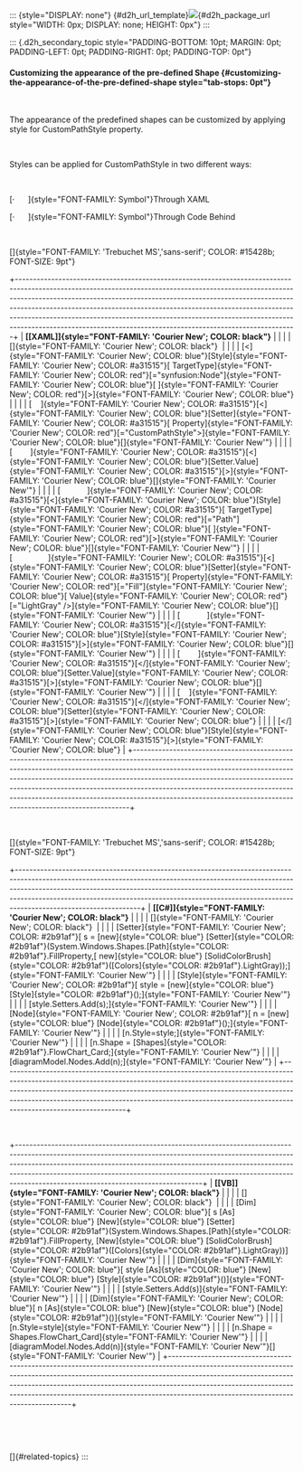 ::: {style="DISPLAY: none"}
[](ms-xhelp:///?Id=d2h_url_template){#d2h_url_template}![](!package_url!){#d2h_package_url style="WIDTH: 0px; DISPLAY: none; HEIGHT: 0px"}
:::

::: {.d2h_secondary_topic style="PADDING-BOTTOM: 10pt; MARGIN: 0pt; PADDING-LEFT: 0pt; PADDING-RIGHT: 0pt; PADDING-TOP: 0pt"}
#### Customizing the appearance of the pre-defined Shape {#customizing-the-appearance-of-the-pre-defined-shape style="tab-stops: 0pt"}

 

The appearance of the predefined shapes can be customized by applying style for CustomPathStyle property.

 

Styles can be applied for CustomPathStyle in two different ways:

 

[·      ]{style="FONT-FAMILY: Symbol"}Through XAML

[·      ]{style="FONT-FAMILY: Symbol"}Through Code Behind

 

[]{style="FONT-FAMILY: 'Trebuchet MS','sans-serif'; COLOR: #15428b; FONT-SIZE: 9pt"} 

+-----------------------------------------------------------------------------------------------------------------------------------------------------------------------------------------------------------------------------------------------------------------------------------------------------------------------------------------------------------------------------------------------------------------------------------------------------------------------------------+
| **[\[XAML\]]{style="FONT-FAMILY: 'Courier New'; COLOR: black"}**                                                                                                                                                                                                                                                                                                                                                                                                                  |
|                                                                                                                                                                                                                                                                                                                                                                                                                                                                                   |
| []{style="FONT-FAMILY: 'Courier New'; COLOR: black"}                                                                                                                                                                                                                                                                                                                                                                                                                              |
|                                                                                                                                                                                                                                                                                                                                                                                                                                                                                   |
| [\<]{style="FONT-FAMILY: 'Courier New'; COLOR: blue"}[Style]{style="FONT-FAMILY: 'Courier New'; COLOR: #a31515"}[ TargetType]{style="FONT-FAMILY: 'Courier New'; COLOR: red"}[=\"synfusion:Node\"]{style="FONT-FAMILY: 'Courier New'; COLOR: blue"}[ ]{style="FONT-FAMILY: 'Courier New'; COLOR: red"}[\>]{style="FONT-FAMILY: 'Courier New'; COLOR: blue"}                                                                                                                       |
|                                                                                                                                                                                                                                                                                                                                                                                                                                                                                   |
| [    ]{style="FONT-FAMILY: 'Courier New'; COLOR: #a31515"}[\<]{style="FONT-FAMILY: 'Courier New'; COLOR: blue"}[Setter]{style="FONT-FAMILY: 'Courier New'; COLOR: #a31515"}[ Property]{style="FONT-FAMILY: 'Courier New'; COLOR: red"}[=\"CustomPathStyle\"\>]{style="FONT-FAMILY: 'Courier New'; COLOR: blue"}[]{style="FONT-FAMILY: 'Courier New'"}                                                                                                                             |
|                                                                                                                                                                                                                                                                                                                                                                                                                                                                                   |
| [        ]{style="FONT-FAMILY: 'Courier New'; COLOR: #a31515"}[\<]{style="FONT-FAMILY: 'Courier New'; COLOR: blue"}[Setter.Value]{style="FONT-FAMILY: 'Courier New'; COLOR: #a31515"}[\>]{style="FONT-FAMILY: 'Courier New'; COLOR: blue"}[]{style="FONT-FAMILY: 'Courier New'"}                                                                                                                                                                                                  |
|                                                                                                                                                                                                                                                                                                                                                                                                                                                                                   |
| [            ]{style="FONT-FAMILY: 'Courier New'; COLOR: #a31515"}[\<]{style="FONT-FAMILY: 'Courier New'; COLOR: blue"}[Style]{style="FONT-FAMILY: 'Courier New'; COLOR: #a31515"}[ TargetType]{style="FONT-FAMILY: 'Courier New'; COLOR: red"}[=\"Path\"]{style="FONT-FAMILY: 'Courier New'; COLOR: blue"}[ ]{style="FONT-FAMILY: 'Courier New'; COLOR: red"}[\>]{style="FONT-FAMILY: 'Courier New'; COLOR: blue"}[]{style="FONT-FAMILY: 'Courier New'"}                         |
|                                                                                                                                                                                                                                                                                                                                                                                                                                                                                   |
| [                ]{style="FONT-FAMILY: 'Courier New'; COLOR: #a31515"}[\<]{style="FONT-FAMILY: 'Courier New'; COLOR: blue"}[Setter]{style="FONT-FAMILY: 'Courier New'; COLOR: #a31515"}[ Property]{style="FONT-FAMILY: 'Courier New'; COLOR: red"}[=\"Fill\"]{style="FONT-FAMILY: 'Courier New'; COLOR: blue"}[ Value]{style="FONT-FAMILY: 'Courier New'; COLOR: red"}[=\"LightGray\" /\>]{style="FONT-FAMILY: 'Courier New'; COLOR: blue"}[]{style="FONT-FAMILY: 'Courier New'"} |
|                                                                                                                                                                                                                                                                                                                                                                                                                                                                                   |
| [            ]{style="FONT-FAMILY: 'Courier New'; COLOR: #a31515"}[\</]{style="FONT-FAMILY: 'Courier New'; COLOR: blue"}[Style]{style="FONT-FAMILY: 'Courier New'; COLOR: #a31515"}[\>]{style="FONT-FAMILY: 'Courier New'; COLOR: blue"}[]{style="FONT-FAMILY: 'Courier New'"}                                                                                                                                                                                                    |
|                                                                                                                                                                                                                                                                                                                                                                                                                                                                                   |
| [        ]{style="FONT-FAMILY: 'Courier New'; COLOR: #a31515"}[\</]{style="FONT-FAMILY: 'Courier New'; COLOR: blue"}[Setter.Value]{style="FONT-FAMILY: 'Courier New'; COLOR: #a31515"}[\>]{style="FONT-FAMILY: 'Courier New'; COLOR: blue"}[]{style="FONT-FAMILY: 'Courier New'"}                                                                                                                                                                                                 |
|                                                                                                                                                                                                                                                                                                                                                                                                                                                                                   |
| [    ]{style="FONT-FAMILY: 'Courier New'; COLOR: #a31515"}[\</]{style="FONT-FAMILY: 'Courier New'; COLOR: blue"}[Setter]{style="FONT-FAMILY: 'Courier New'; COLOR: #a31515"}[\>]{style="FONT-FAMILY: 'Courier New'; COLOR: blue"}                                                                                                                                                                                                                                                 |
|                                                                                                                                                                                                                                                                                                                                                                                                                                                                                   |
| [\</]{style="FONT-FAMILY: 'Courier New'; COLOR: blue"}[Style]{style="FONT-FAMILY: 'Courier New'; COLOR: #a31515"}[\>]{style="FONT-FAMILY: 'Courier New'; COLOR: blue"}                                                                                                                                                                                                                                                                                                            |
+-----------------------------------------------------------------------------------------------------------------------------------------------------------------------------------------------------------------------------------------------------------------------------------------------------------------------------------------------------------------------------------------------------------------------------------------------------------------------------------+

 

[]{style="FONT-FAMILY: 'Trebuchet MS','sans-serif'; COLOR: #15428b; FONT-SIZE: 9pt"} 

+----------------------------------------------------------------------------------------------------------------------------------------------------------------------------------------------------------------------------------------------------------------------------------------------------------------------------------------------------------+
| **[\[C#\]]{style="FONT-FAMILY: 'Courier New'; COLOR: black"}**                                                                                                                                                                                                                                                                                           |
|                                                                                                                                                                                                                                                                                                                                                          |
| []{style="FONT-FAMILY: 'Courier New'; COLOR: black"}                                                                                                                                                                                                                                                                                                     |
|                                                                                                                                                                                                                                                                                                                                                          |
| [Setter]{style="FONT-FAMILY: 'Courier New'; COLOR: #2b91af"}[ s = [new]{style="COLOR: blue"} [Setter]{style="COLOR: #2b91af"}(System.Windows.Shapes.[Path]{style="COLOR: #2b91af"}.FillProperty,[ new]{style="COLOR: blue"} [SolidColorBrush]{style="COLOR: #2b91af"}([Colors]{style="COLOR: #2b91af"}.LightGray));]{style="FONT-FAMILY: 'Courier New'"} |
|                                                                                                                                                                                                                                                                                                                                                          |
| [Style]{style="FONT-FAMILY: 'Courier New'; COLOR: #2b91af"}[ style = [new]{style="COLOR: blue"} [Style]{style="COLOR: #2b91af"}();]{style="FONT-FAMILY: 'Courier New'"}                                                                                                                                                                                  |
|                                                                                                                                                                                                                                                                                                                                                          |
| [style.Setters.Add(s);]{style="FONT-FAMILY: 'Courier New'"}                                                                                                                                                                                                                                                                                              |
|                                                                                                                                                                                                                                                                                                                                                          |
| [Node]{style="FONT-FAMILY: 'Courier New'; COLOR: #2b91af"}[ n = [new]{style="COLOR: blue"} [Node]{style="COLOR: #2b91af"}();]{style="FONT-FAMILY: 'Courier New'"}                                                                                                                                                                                        |
|                                                                                                                                                                                                                                                                                                                                                          |
| [n.Style=style;]{style="FONT-FAMILY: 'Courier New'"}                                                                                                                                                                                                                                                                                                     |
|                                                                                                                                                                                                                                                                                                                                                          |
| [n.Shape = [Shapes]{style="COLOR: #2b91af"}.FlowChart_Card;]{style="FONT-FAMILY: 'Courier New'"}                                                                                                                                                                                                                                                         |
|                                                                                                                                                                                                                                                                                                                                                          |
| [diagramModel.Nodes.Add(n);]{style="FONT-FAMILY: 'Courier New'"}                                                                                                                                                                                                                                                                                         |
+----------------------------------------------------------------------------------------------------------------------------------------------------------------------------------------------------------------------------------------------------------------------------------------------------------------------------------------------------------+

 

+---------------------------------------------------------------------------------------------------------------------------------------------------------------------------------------------------------------------------------------------------------------------------------------------------------------------------------------------------------------------------+
| **[\[VB\]]{style="FONT-FAMILY: 'Courier New'; COLOR: black"}**                                                                                                                                                                                                                                                                                                            |
|                                                                                                                                                                                                                                                                                                                                                                           |
| []{style="FONT-FAMILY: 'Courier New'; COLOR: black"}                                                                                                                                                                                                                                                                                                                      |
|                                                                                                                                                                                                                                                                                                                                                                           |
| [Dim]{style="FONT-FAMILY: 'Courier New'; COLOR: blue"}[ s [As]{style="COLOR: blue"} [New]{style="COLOR: blue"} [Setter]{style="COLOR: #2b91af"}(System.Windows.Shapes.[Path]{style="COLOR: #2b91af"}.FillProperty, [New]{style="COLOR: blue"} [SolidColorBrush]{style="COLOR: #2b91af"}([Colors]{style="COLOR: #2b91af"}.LightGray))]{style="FONT-FAMILY: 'Courier New'"} |
|                                                                                                                                                                                                                                                                                                                                                                           |
| [Dim]{style="FONT-FAMILY: 'Courier New'; COLOR: blue"}[ style [As]{style="COLOR: blue"} [New]{style="COLOR: blue"} [Style]{style="COLOR: #2b91af"}()]{style="FONT-FAMILY: 'Courier New'"}                                                                                                                                                                                 |
|                                                                                                                                                                                                                                                                                                                                                                           |
| [style.Setters.Add(s)]{style="FONT-FAMILY: 'Courier New'"}                                                                                                                                                                                                                                                                                                                |
|                                                                                                                                                                                                                                                                                                                                                                           |
| [Dim]{style="FONT-FAMILY: 'Courier New'; COLOR: blue"}[ n [As]{style="COLOR: blue"} [New]{style="COLOR: blue"} [Node]{style="COLOR: #2b91af"}()]{style="FONT-FAMILY: 'Courier New'"}                                                                                                                                                                                      |
|                                                                                                                                                                                                                                                                                                                                                                           |
| [n.Style=style]{style="FONT-FAMILY: 'Courier New'"}                                                                                                                                                                                                                                                                                                                       |
|                                                                                                                                                                                                                                                                                                                                                                           |
| [n.Shape = Shapes.FlowChart_Card]{style="FONT-FAMILY: 'Courier New'"}                                                                                                                                                                                                                                                                                                     |
|                                                                                                                                                                                                                                                                                                                                                                           |
| [diagramModel.Nodes.Add(n)]{style="FONT-FAMILY: 'Courier New'"}[]{style="FONT-FAMILY: 'Courier New'"}                                                                                                                                                                                                                                                                     |
+---------------------------------------------------------------------------------------------------------------------------------------------------------------------------------------------------------------------------------------------------------------------------------------------------------------------------------------------------------------------------+

 

 

[]{#related-topics}
:::
